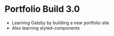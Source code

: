 # Portfolio Build 3.0

- Learning Gatsby by building a new portfolio site
- Also learning styled-components
